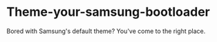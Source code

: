 # Theme-your-samsung-bootloader
Bored with Samsung's default theme? You've come to the right place. 
